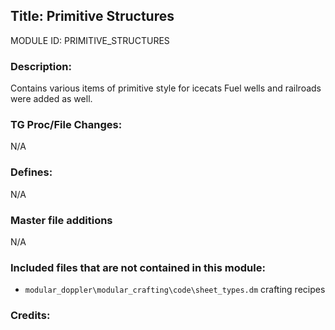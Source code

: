 ## Title: Primitive Structures

MODULE ID: PRIMITIVE_STRUCTURES

### Description:

Contains various items of primitive style for icecats
Fuel wells and railroads were added as well.

### TG Proc/File Changes:

N/A

### Defines:

N/A

### Master file additions

N/A

### Included files that are not contained in this module:

- `modular_doppler\modular_crafting\code\sheet_types.dm` crafting recipes

### Credits:
